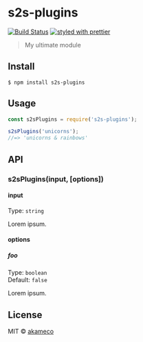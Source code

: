 # s2s-plugins
[![Build Status](https://travis-ci.org/akameco/s2s-plugins.svg?branch=master)](https://travis-ci.org/akameco/s2s-plugins)
[![styled with prettier](https://img.shields.io/badge/styled_with-prettier-ff69b4.svg)](https://github.com/prettier/prettier)

> My ultimate module


## Install

```
$ npm install s2s-plugins
```


## Usage

```js
const s2sPlugins = require('s2s-plugins');

s2sPlugins('unicorns');
//=> 'unicorns & rainbows'
```


## API

### s2sPlugins(input, [options])

#### input

Type: `string`

Lorem ipsum.

#### options

##### foo

Type: `boolean`<br>
Default: `false`

Lorem ipsum.


## License

MIT © [akameco](http://akameco.github.io)
